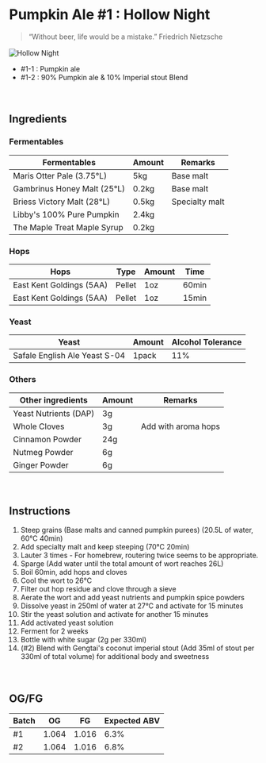Pumpkin Ale #1 : Hollow Night
=============
> “Without beer, life would be a mistake.”  Friedrich Nietzsche


![Hollow Night](https://github.com/peterpan-brewing/beer/blob/main/Hollow%20Night.jpg)
　
* #1-1 : Pumpkin ale
* #1-2 : 90% Pumpkin ale & 10% Imperial stout Blend

　

## Ingredients

### Fermentables
| Fermentables | Amount | Remarks |
| ------ | ------ | ------ |
| Maris Otter Pale (3.75°L) | 5kg | Base malt |
| Gambrinus Honey Malt (25°L)| 0.2kg | Base malt|
| Briess Victory Malt (28°L) | 0.5kg | Specialty malt |
| Libby's 100% Pure Pumpkin | 2.4kg |  |
| The Maple Treat Maple Syrup | 0.2kg |  |

### Hops
| Hops | Type | Amount | Time |
| ------ | ------ | ------ | ------ |
| East Kent Goldings (5AA) | Pellet | 1oz | 60min |
| East Kent Goldings (5AA) | Pellet | 1oz | 15min |

### Yeast
| Yeast | Amount | Alcohol Tolerance |
| ------ | ------ | ------ |
| Safale English Ale Yeast S-04 | 1pack | 11% |

### Others
| Other ingredients | Amount | Remarks |
| ------ | ------ | ------ |
| Yeast Nutrients (DAP) | 3g | |
| Whole Cloves | 3g | Add with aroma hops |
| Cinnamon Powder | 24g | |
| Nutmeg Powder | 6g | |
| Ginger Powder | 6g | |

　

## Instructions

1. Steep grains (Base malts and canned pumpkin purees) (20.5L of water, 60°C 40min)
2. Add specialty malt and keep steeping (70°C 20min)
3. Lauter 3 times - For homebrew, routering twice seems to be appropriate.
4. Sparge (Add water until the total amount of wort reaches 26L)
5. Boil 60min, add hops and cloves
6. Cool the wort to 26°C
7. Filter out hop residue and clove through a sieve
8. Aerate the wort and add yeast nutrients and pumpkin spice powders
9. Dissolve yeast in 250ml of water at 27°C and activate for 15 minutes
10. Stir the yeast solution and activate for another 15 minutes
11. Add activated yeast solution
12. Ferment for 2 weeks
13. Bottle with white sugar (2g per 330ml)
14. (#2) Blend with Gengtai's coconut imperial stout (Add 35ml of stout per 330ml of total volume) for additional body and sweetness

　

## OG/FG
| Batch | OG | FG | Expected ABV |
| ------ | ------ | ------ | ------ |
| #1 | 1.064 | 1.016 | 6.3% |
| #2 | 1.064 | 1.016 | 6.8% |

　
